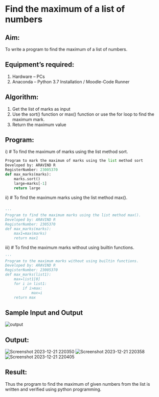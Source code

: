 # Find the maximum of a list of numbers
## Aim:
To write a program to find the maximum of a list of numbers.
## Equipment’s required:
1.	Hardware – PCs
2.	Anaconda – Python 3.7 Installation / Moodle-Code Runner
## Algorithm:
1.	Get the list of marks as input
2.	Use the sort() function or max() function or use the for loop to find the maximum mark.
3.	Return the maximum value
## Program:

i)	# To find the maximum of marks using the list method sort.
``` Python
Program to mark the maximum of marks using the list method sort
Developed by: ARAVIND R
RegisterNumber: 23005370
def max_marks(marks):
    marks.sort()
    large=marks[-1]
    return large

```

ii)	# To find the maximum marks using the list method max().
```Python

''' 
Program to find the maximum marks using the list method max().
Developed by: ARAVIND R
RegisterNumber: 2305370
def max_marks(marks):
    max1=max(marks)
    return max1

```

iii) # To find the maximum marks without using builtin functions.
```Python
''' 
Program to the maximum marks without using builtin functions.
Developed by: ARAVIND R
RegisterNumber: 23005370
def max_marks(list1):
    max=list1[0]
    for i in list1:
        if i>max:
            max=i
    return max


```
## Sample Input and Output
![output](./img/max_marks1.jpg) 

## Output:
![Screenshot 2023-12-21 220350](https://github.com/ARAVIND23005370/FindMaximum/assets/148514836/23176ab9-0338-4df4-8e7e-bcf853f7e024)
![Screenshot 2023-12-21 220358](https://github.com/ARAVIND23005370/FindMaximum/assets/148514836/c9156bcc-2510-438d-943e-cbdfd5d0f949)
![Screenshot 2023-12-21 220405](https://github.com/ARAVIND23005370/FindMaximum/assets/148514836/016d2480-97de-43b9-827a-e1fe99a6a6ef)

## Result:
Thus the program to find the maximum of given numbers from the list is written and verified using python programming.
